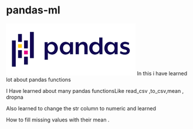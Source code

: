 # pandas-ml

![pandas](pandas.png)
In this i have learned lot about pandas functions

I Have learned about many pandas functionsLike read_csv ,to_csv,mean , dropna 

Also learned to change the str column to numeric  and learned

How to fill missing values with their mean .